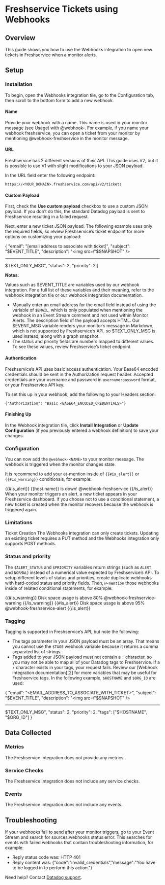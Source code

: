# Freshservice Tickets using Webhooks

## Overview

This guide shows you how to use the Webhooks integration to open new tickets in Freshservice when a monitor alerts.


## Setup

### Installation

To begin, open the Webhooks integration tile, go to the Configuration tab, then scroll to the bottom form to add a new webhook.


#### Name

Provide your webhook with a name. This name is used in your monitor message (see Usage) with @webhook-<NAME>. For example, if you name your webhook freshservice, you can open a ticket from your monitor by mentioning @webhook-freshservice in the monitor message.

#### URL

Freshservice has 2 different versions of their API. This guide uses V2, but it is possible to use V1 with slight modifications to your JSON payload.

In the URL field enter the following endpoint:

`https://<YOUR_DOMAIN>.freshservice.com/api/v2/tickets`

#### Custom Payload

First, check the **Use custom payload** checkbox to use a custom JSON payload. If you don’t do this, the standard Datadog payload is sent to Freshservice resulting in a failed request.


Next, enter a new ticket JSON payload. The following example uses only the required fields, so review Freshservice’s ticket endpoint for more options on customizing your payload:

{
  "email": "[email address to associate with ticket]",
  "subject": "$EVENT_TITLE",
  "description": "<img src=\"$SNAPSHOT\" /><hr/>$TEXT_ONLY_MSG",
  "status": 2,
  "priority": 2
}

**Notes**:


Values such as $EVENT_TITLE are variables used by our webhook integration. For a full list of these variables and their meaning, refer to the webhook integration tile or our webhook integration documentation.
- Manually enter an email address for the email field instead of using the variable of `$EMAIL`, which is only populated when mentioning the webhook in an Event Stream comment and not used within Monitor Alerts.
The description field of the payload accepts HTML. Our $EVENT_MSG variable renders your monitor’s message in Markdown, which is not supported by Freshservice’s API, so $TEXT_ONLY_MSG is used instead, along with a graph snapshot.
- The status and priority fields are numbers mapped to different values. To see these values, review Freshservice’s ticket endpoint.
#### Authentication

Freshservice’s API uses basic access authentication. Your Base64 encoded credentials should be sent in the Authorization request header. Accepted credentials are your username and password in `username:password` format, or your Freshservice API key.


To set this up in your webhook, add the following to your Headers section:

`{"Authorization": "Basic <BASE64_ENCODED_CREDENTIALS>"}`

#### Finishing Up

In the Webhook integration tile, click **Install Integration** or **Update Configuration** (if you previously entered a webhook definition) to save your changes.


### Configuration

You can now add the `@webhook-<NAME>` to your monitor message. The webhook is triggered when the monitor changes state.

It is recommend to add your at-mention inside of `{{#is_alert}}` or `{{#is_warning}}` conditionals, for example:

{{#is_alert}}
    {{host.name}} is down!
    @webhook-freshservice
{{/is_alert}}
When your monitor triggers an alert, a new ticket appears in your Freshservice dashboard. If you choose not to use a conditional statement, a new ticket is created when the monitor recovers because the webhook is triggered again.


### Limitations

Ticket Creation
The Webhooks integration can only create tickets. Updating an existing ticket requires a PUT method and the Webhooks integration only supports POST methods.

### Status and priority

The `$ALERT_STATUS` and `$PRIORITY` variables return strings (such as `ALERT` and `NORMAL`) instead of a numerical value expected by Freshservice’s API. To setup different levels of status and priorities, create duplicate webhooks with hard-coded status and priority fields. Then, `@-mention` those webhooks inside of related conditional statements, for example:


{{#is_warning}}
    Disk space usage is above 80%
    @webhook-freshservice-warning
{{/is_warning}}
{{#is_alert}}
    Disk space usage is above 95%
    @webhook-freshservice-alert
{{/is_alert}}

### Tagging

Tagging is supported in Freshservice’s API, but note the following:

- The tags parameter in your JSON payload must be an array. That means you cannot use the `$TAGS` webhook variable because it returns a comma separated list of strings.
- Tags added to your JSON payload must not contain a `:` character, so you may not be able to map all of your Datadog tags to Freshservice. If a `:` character exists in your tags, your request fails.
Review our [Webhook integration documentation][2] for more variables that may be useful for Freshservice tags. In the following example, `$HOSTNAME` and `$ORG_ID` are used:


{
"email": "<EMAIL_ADDRESS_TO_ASSOCIATE_WITH_TICKET>",
"subject": "$EVENT_TITLE",
"description": "<img src=\"$SNAPSHOT\" /><hr/>$TEXT_ONLY_MSG",
"status": 2,
"priority": 2,
"tags": ["$HOSTNAME", "$ORG_ID"]
}

## Data Collected

### Metrics

The Freshservice integration does not provide any metrics.

### Service Checks

The Freshservice integration does not include any service checks.

### Events

The Freshservice integration does not include any events.


## Troubleshooting
If your webhooks fail to send after your monitor triggers, go to your Event Stream and search for sources:webhooks status:error. This searches for events with failed webhooks that contain troubleshooting information, for example:

- Reply status code was: HTTP 401
- Reply content was:
  {"code":"invalid_credentials","message":"You have to be logged in to perform this action."}

Need help? Contact [Datadog support][1].

[1]: https://docs.datadoghq.com/help/
